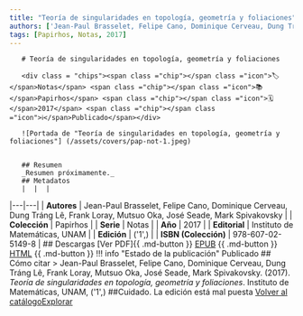 ```yaml
---
title: "Teoría de singularidades en topología, geometría y foliaciones"
authors: ['Jean-Paul Brasselet, Felipe Cano, Dominique Cerveau, Dung Tráng Lê, Frank Loray, Mutsuo Oka, José Seade, Mark Spivakovsky']
tags: [Papirhos, Notas, 2017]
---
```

       # Teoría de singularidades en topología, geometría y foliaciones

       <div class = "chips"><span class ="chip"></span class ="icon">🏷</span>Notas</span> <span class ="chip"></span class ="icon">📚</span>Papirhos</span> <span class ="chip"></span class ="icon">🗓</span>2017</span> <span class ="chip"></span class ="icon">ℹ️</span>Publicado</span></div>

       ![Portada de "Teoría de singularidades en topología, geometría y foliaciones"] (/assets/covers/pap-not-1.jpeg)


       ## Resumen
       _Resumen próximamente._
       ## Metadatos
       |  |  |
|---|---|
| **Autores** | Jean-Paul Brasselet, Felipe Cano, Dominique Cerveau, Dung Tráng Lê, Frank Loray, Mutsuo Oka, José Seade, Mark Spivakovsky | 
| **Colección** | Papirhos | 
| **Serie** | Notas | 
| **Año** | 2017 | 
| **Editorial** | Instituto de Matemáticas, UNAM | 
| **Edición** | ('1',) | 
| **ISBN (Colección)** | 978-607-02-5149-8 |
       ## Descargas
       [Ver PDF]{{ .md-button }} [EPUB](#)
       {{ .md-button }} [HTML](#)
       {{ .md-button }}
       !!! info "Estado de la publicación"
       Publicado
       ## Cómo citar
       > Jean-Paul Brasselet, Felipe Cano, Dominique Cerveau, Dung Tráng Lê, Frank Loray, Mutsuo Oka, José Seade, Mark Spivakovsky. (2017). *Teoría de singularidades en topología, geometría y foliaciones*. Instituto de Matemáticas, UNAM, ('1',) ##Cuidado. La edición está mal puesta
       [Volver al catálogo](/catalogo/)[Explorar](/explorar/)

